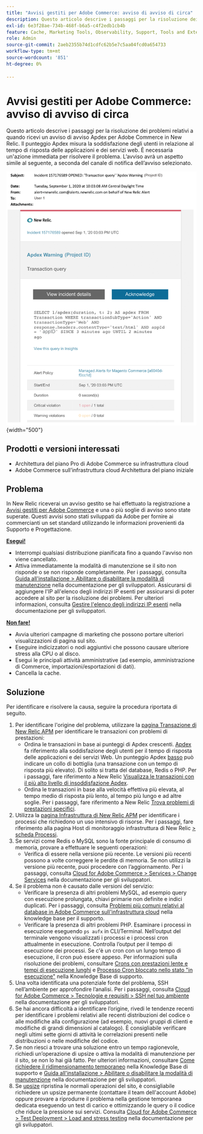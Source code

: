 ```yaml
---
title: "Avvisi gestiti per Adobe Commerce: avviso di avviso di circa"
description: Questo articolo descrive i passaggi per la risoluzione dei problemi relativi a quando ricevi un avviso di avviso Apdex per Adobe Commerce in New Relic. Il punteggio Apdex misura la soddisfazione degli utenti in relazione al tempo di risposta delle applicazioni e dei servizi web. È necessaria un'azione immediata per risolvere il problema. L’avviso avrà un aspetto simile al seguente, a seconda del canale di notifica dell’avviso selezionato.
exl-id: 6e3f28ae-734b-468f-b6a5-c4f2edb1cb4b
feature: Cache, Marketing Tools, Observability, Support, Tools and External Services
role: Admin
source-git-commit: 2aeb2355b74d1cdfc62b5e7c5aa04fcd0a654733
workflow-type: tm+mt
source-wordcount: '851'
ht-degree: 0%

---
```


# Avvisi gestiti per Adobe Commerce: avviso di avviso di circa

Questo articolo descrive i passaggi per la risoluzione dei problemi relativi a quando ricevi un avviso di avviso Apdex per Adobe Commerce in New Relic. Il punteggio Apdex misura la soddisfazione degli utenti in relazione al tempo di risposta delle applicazioni e dei servizi web. È necessaria un&#39;azione immediata per risolvere il problema. L’avviso avrà un aspetto simile al seguente, a seconda del canale di notifica dell’avviso selezionato.

![avviso di avviso apdex](assets/apdex-warning-magento-managed.png){width="500"}

## Prodotti e versioni interessati

* Architettura del piano Pro di Adobe Commerce su infrastruttura cloud
* Adobe Commerce sull’infrastruttura cloud Architettura del piano iniziale

## Problema

In New Relic riceverai un avviso gestito se hai effettuato la registrazione a [Avvisi gestiti per Adobe Commerce](/help/support-tools/managed-alerts-for-adobe-commerce/managed-alerts-for-magento-commerce.md) e una o più soglie di avviso sono state superate. Questi avvisi sono stati sviluppati da Adobe per fornire ai commercianti un set standard utilizzando le informazioni provenienti da Supporto e Progettazione.

<u> **Esegui!** </u>

* Interrompi qualsiasi distribuzione pianificata fino a quando l&#39;avviso non viene cancellato.
* Attiva immediatamente la modalità di manutenzione se il sito non risponde o se non risponde completamente. Per i passaggi, consulta [Guida all&#39;installazione > Abilitare o disabilitare la modalità di manutenzione](https://experienceleague.adobe.com/en/docs/commerce-operations/installation-guide/tutorials/maintenance-mode) nella documentazione per gli sviluppatori. Assicurarsi di aggiungere l&#39;IP all&#39;elenco degli indirizzi IP esenti per assicurarsi di poter accedere al sito per la risoluzione dei problemi. Per ulteriori informazioni, consulta [Gestire l&#39;elenco degli indirizzi IP esenti](https://experienceleague.adobe.com/en/docs/commerce-operations/installation-guide/tutorials/maintenance-mode#instgde-cli-maint-exempt) nella documentazione per gli sviluppatori.

<u>**Non fare!**</u>

* Avvia ulteriori campagne di marketing che possono portare ulteriori visualizzazioni di pagina sul sito.
* Eseguire indicizzatori o nodi aggiuntivi che possono causare ulteriore stress alla CPU o al disco.
* Esegui le principali attività amministrative (ad esempio, amministrazione di Commerce, importazioni/esportazioni di dati).
* Cancella la cache.

## Soluzione

Per identificare e risolvere la causa, seguire la procedura riportata di seguito.

1. Per identificare l&#39;origine del problema, utilizzare la [pagina Transazione di New Relic APM](https://docs.newrelic.com/docs/apm/applications-menu/monitoring/transactions-page-find-specific-performance-problems) per identificare le transazioni con problemi di prestazioni:
   * Ordina le transazioni in base ai punteggi di Apdex crescenti. [Apdex](https://docs.newrelic.com/docs/apm/new-relic-apm/apdex/apdex-measure-user-satisfaction) fa riferimento alla soddisfazione degli utenti per il tempo di risposta delle applicazioni e dei servizi Web. Un punteggio Apdex [ basso](/help/support-tools/managed-alerts-for-adobe-commerce/managed-alerts-for-magento-commerce-apdex-warning-alert.md) può indicare un collo di bottiglia (una transazione con un tempo di risposta più elevato). Di solito si tratta del database, Redis o PHP. Per i passaggi, fare riferimento a New Relic [Visualizza le transazioni con il più alto livello di insoddisfazione Apdex](https://docs.newrelic.com/docs/apm/new-relic-apm/apdex/view-your-apdex-score#apdex-dissat).
   * Ordina le transazioni in base alla velocità effettiva più elevata, al tempo medio di risposta più lento, al tempo più lungo e ad altre soglie. Per i passaggi, fare riferimento a New Relic [Trova problemi di prestazioni specifici](https://docs.newrelic.com/docs/apm/applications-menu/monitoring/transactions-page-find-specific-performance-problems).
1. Utilizza la [pagina Infrastruttura di New Relic APM](https://docs.newrelic.com/docs/infrastructure/infrastructure-ui-pages/infra-hosts-ui-page/) per identificare i processi che richiedono un uso intensivo di risorse. Per i passaggi, fare riferimento alla pagina Host di monitoraggio infrastruttura di New Relic [> scheda Processi](https://docs.newrelic.com/docs/infrastructure/infrastructure-ui-pages/infra-hosts-ui-page/#processes).
1. Se servizi come Redis o MySQL sono la fonte principale di consumo di memoria, provare a effettuare le seguenti operazioni:
   * Verifica di essere nella versione più recente. Le versioni più recenti possono a volte correggere le perdite di memoria. Se non utilizzi la versione più recente, puoi procedere con l’aggiornamento. Per i passaggi, consulta [Cloud for Adobe Commerce > Services > Change Services](https://experienceleague.adobe.com/docs/commerce-cloud-service/user-guide/configure/service/services-yaml.html) nella documentazione per gli sviluppatori.
1. Se il problema non è causato dalle versioni del servizio:
   * Verificare la presenza di altri problemi MySQL, ad esempio query con esecuzione prolungata, chiavi primarie non definite e indici duplicati. Per i passaggi, consulta [Problemi più comuni relativi al database in Adobe Commerce sull&#39;infrastruttura cloud](https://experienceleague.adobe.com/docs/commerce-operations/implementation-playbook/best-practices/maintenance/resolve-database-performance-issues.html) nella knowledge base per il supporto.
   * Verificare la presenza di altri problemi PHP. Esaminare i processi in esecuzione eseguendo `ps aufx` in CLI/Terminal. Nell’output del terminale vengono visualizzati i processi e i processi cron attualmente in esecuzione. Controlla l’output per il tempo di esecuzione dei processi. Se c&#39;è un cron con un lungo tempo di esecuzione, il cron può essere appeso. Per informazioni sulla risoluzione dei problemi, consultare [Crons con prestazioni lente e tempi di esecuzione lunghi](/help/troubleshooting/miscellaneous/slow-performance-slow-and-long-running-crons.md) e [Processo Cron bloccato nello stato &quot;in esecuzione&quot;](/help/troubleshooting/miscellaneous/cron-job-is-stuck-in-running-status.md) nella Knowledge Base di supporto.
1. Una volta identificata una potenziale fonte del problema, SSH nell’ambiente per approfondire l’analisi. Per i passaggi, consulta [Cloud for Adobe Commerce > Tecnologie e requisiti > SSH nel tuo ambiente](https://experienceleague.adobe.com/en/docs/commerce-cloud-service/user-guide/develop/secure-connections#ssh) nella documentazione per gli sviluppatori.
1. Se hai ancora difficoltà a identificare l’origine, rivedi le tendenze recenti per identificare i problemi relativi alle recenti distribuzioni del codice o alle modifiche alla configurazione (ad esempio, nuovi gruppi di clienti e modifiche di grandi dimensioni al catalogo). È consigliabile verificare negli ultimi sette giorni di attività le correlazioni presenti nelle distribuzioni o nelle modifiche del codice.
1. Se non riesci a trovare una soluzione entro un tempo ragionevole, richiedi un’operazione di upsize o attiva la modalità di manutenzione per il sito, se non lo hai già fatto. Per ulteriori informazioni, consultare [Come richiedere il ridimensionamento temporaneo](/help/how-to/general/how-to-request-temporary-magento-upsize.md) nella Knowledge Base di supporto e [Guida all&#39;installazione > Abilitare o disabilitare la modalità di manutenzione](https://experienceleague.adobe.com/en/docs/commerce-operations/installation-guide/tutorials/maintenance-mode) nella documentazione per gli sviluppatori.
1. Se [upsize](/help/how-to/general/how-to-request-temporary-magento-upsize.md) ripristina le normali operazioni del sito, è consigliabile richiedere un upsize permanente (contattare il team dell&#39;account Adobe) oppure provare a riprodurre il problema nella gestione temporanea dedicata eseguendo un test di carico e ottimizzando le query o il codice che riduce la pressione sui servizi. Consulta [Cloud for Adobe Commerce > Test Deployment > Load and stress testing](https://experienceleague.adobe.com/en/docs/commerce-cloud-service/user-guide/develop/test/staging-and-production#load-and-stress-testing) nella documentazione per gli sviluppatori.
